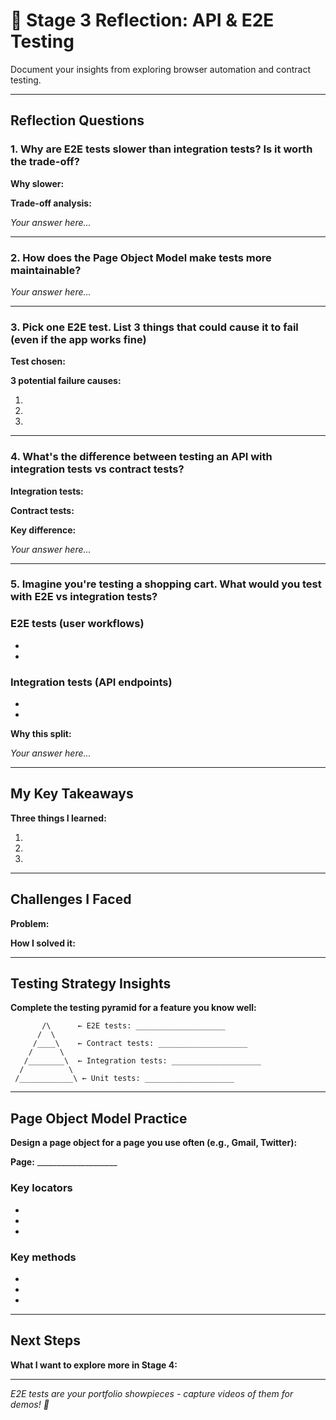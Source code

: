 # 🤔 Stage 3 Reflection: API & E2E Testing

Document your insights from exploring browser automation and contract testing.

---

## Reflection Questions

### 1. Why are E2E tests slower than integration tests? Is it worth the trade-off?

**Why slower:**

**Trade-off analysis:**

*Your answer here...*

---

### 2. How does the Page Object Model make tests more maintainable?

*Your answer here...*

---

### 3. Pick one E2E test. List 3 things that could cause it to fail (even if the app works fine)

**Test chosen:**

**3 potential failure causes:**

1.
2.
3.

---

### 4. What's the difference between testing an API with integration tests vs contract tests?

**Integration tests:**

**Contract tests:**

**Key difference:**

*Your answer here...*

---

### 5. Imagine you're testing a shopping cart. What would you test with E2E vs integration tests?

### E2E tests (user workflows)

-

-

### Integration tests (API endpoints)

-

-

**Why this split:**

*Your answer here...*

---

## My Key Takeaways

**Three things I learned:**

1.
2.
3.

---

## Challenges I Faced

**Problem:**

**How I solved it:**

---

## Testing Strategy Insights

**Complete the testing pyramid for a feature you know well:**

```
       /\      ← E2E tests: ____________________
      /  \
     /____\    ← Contract tests: ____________________
    /      \
   /________\  ← Integration tests: ____________________
  /          \
 /____________\ ← Unit tests: ____________________
```

---

## Page Object Model Practice

**Design a page object for a page you use often (e.g., Gmail, Twitter):**

**Page:** ____________________

### Key locators

-

-
-

### Key methods

-

-
-

---

## Next Steps

**What I want to explore more in Stage 4:**

---

*E2E tests are your portfolio showpieces - capture videos of them for demos! 🎥*
